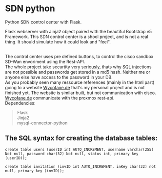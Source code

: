 # SDN python
Python SDN control center with Flask.

Flask webserver with Jinja2 object paired with the beautiful Bootstrap v5 Framework.
This SDN control center is a shool project, and is not a real thing.
It should simulate how it could look and "feel".

</br>
The control center uses pre defined buttons,
to control the cisco sandbox SD-Wan envoriment using the Rest-API.

</br>
The whole project take securtity very seriously, thats why SQL injections are not possible and 
passwords get stored in a md5 hash. Neither me or anyone else have access to the password in your DB.

</br> 
As you probably seen many ressource references (mainly in the html part) going to a website <a href="https://wycofane.de">Wycofane.de</a> that's my personal
project and is not finished yet. The website is similar built, but not communication with cisco. <a href="https://wycofane.de">Wycofane.de</a> communicate with the 
proxmox rest-api.



</br>
Dependencies:

> Flask </br>
> Jinja2 </br>
> mysql-connector-python



## The SQL syntax for creating the database tables:
```
create table users (userID int AUTO_INCREMENT, username varchar(255) Not null, password char(32) Not null, status int, primary key (userID));

create table invitation (invID int AUTO_INCREMENT, inKey char(32) not null, primary key (invID));
```




